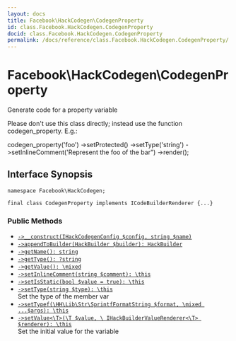 ```yaml
---
layout: docs
title: Facebook\HackCodegen\CodegenProperty
id: class.Facebook.HackCodegen.CodegenProperty
docid: class.Facebook.HackCodegen.CodegenProperty
permalink: /docs/reference/class.Facebook.HackCodegen.CodegenProperty/
---
```

# Facebook\\HackCodegen\\CodegenProperty




Generate code for a property variable




Please don't use this class directly;
instead use the function codegen_property.  E.g.:




codegen_property('foo')
->setProtected()
->setType('string')
->setInlineComment('Represent the foo of the bar")
->render();




## Interface Synopsis




``` Hack
namespace Facebook\HackCodegen;

final class CodegenProperty implements ICodeBuilderRenderer {...}
```




### Public Methods




* [` ->__construct(IHackCodegenConfig $config, string $name) `](<class.Facebook.HackCodegen.CodegenProperty.__construct.md>)
* [` ->appendToBuilder(HackBuilder $builder): HackBuilder `](<class.Facebook.HackCodegen.CodegenProperty.appendToBuilder.md>)
* [` ->getName(): string `](<class.Facebook.HackCodegen.CodegenProperty.getName.md>)
* [` ->getType(): ?string `](<class.Facebook.HackCodegen.CodegenProperty.getType.md>)
* [` ->getValue(): \mixed `](<class.Facebook.HackCodegen.CodegenProperty.getValue.md>)
* [` ->setInlineComment(string $comment): \this `](<class.Facebook.HackCodegen.CodegenProperty.setInlineComment.md>)
* [` ->setIsStatic(bool $value = true): \this `](<class.Facebook.HackCodegen.CodegenProperty.setIsStatic.md>)
* [` ->setType(string $type): \this `](<class.Facebook.HackCodegen.CodegenProperty.setType.md>)\
  Set the type of the member var
* [` ->setTypef(\HH\Lib\Str\SprintfFormatString $format, \mixed ...$args): \this `](<class.Facebook.HackCodegen.CodegenProperty.setTypef.md>)
* [` ->setValue<\T>(\T $value, \ IHackBuilderValueRenderer<\T> $renderer): \this `](<class.Facebook.HackCodegen.CodegenProperty.setValue.md>)\
  Set the initial value for the variable
